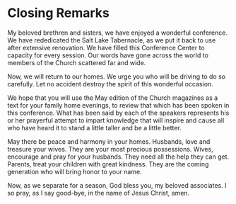 # Closing Remarks

My beloved brethren and sisters, we have enjoyed a wonderful conference. We
have rededicated the Salt Lake Tabernacle, as we put it back to use after
extensive renovation. We have filled this Conference Center to capacity for
every session. Our words have gone across the world to members of the Church
scattered far and wide.

Now, we will return to our homes. We urge you who will be driving to do so
carefully. Let no accident destroy the spirit of this wonderful occasion.

We hope that you will use the May edition of the Church magazines as a text
for your family home evenings, to review that which has been spoken in this
conference. What has been said by each of the speakers represents his or her
prayerful attempt to impart knowledge that will inspire and cause all who have
heard it to stand a little taller and be a little better.

May there be peace and harmony in your homes. Husbands, love and treasure your
wives. They are your most precious possessions. Wives, encourage and pray for
your husbands. They need all the help they can get. Parents, treat your
children with great kindness. They are the coming generation who will bring
honor to your name.

Now, as we separate for a season, God bless you, my beloved associates. I so
pray, as I say good-bye, in the name of Jesus Christ, amen.

